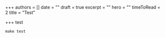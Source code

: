 +++
authors = []
date = ""
draft = true
excerpt = ""
hero = ""
timeToRead = 2
title = "Test"

+++
test

```
make test
```